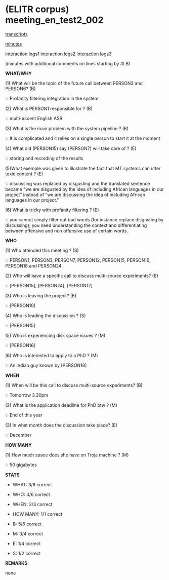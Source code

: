 # (ELITR corpus) meeting\_en\_test2\_002


[transcripts](meeting_en_test2_002/meeting_en_test2_002.txt)

[minutes](meeting_en_test2_002/minutes_GENER_annot02.txt)

[interaction logs1](meeting_en_test2_002/20231018.102333.json)
[interaction logs2](meeting_en_test2_002/20231018.162914.json)
[interaction logs3](meeting_en_test2_002/20231018.162920.json)


(minutes with additional comments on lines starting by #LB)

**WHAT/WHY**

(1) What will be the topic of the future call between PERSON3 and PERSON6? (B)

<aside>
💡 Profanity filtering integration in the system

</aside>

(2) What is PERSON1 responsible for ? (B)

<aside>
💡 multi-accent English ASR

</aside>

(3) What is the main problem with the system pipeline ? (B)

<aside>
💡 It is complicated and it relies on a single person to start it at the moment

</aside>


(4) What did (PERSON15)  say (PERSON7) will take care of ? (E)

<aside>
💡 storing and recording of the results

</aside>

(5)What exemple was given to illustrate the fact that MT systems can utter toxic content ? (E)

<aside>
💡 discussing was replaced by disgusting and the translated sentence became "we are disgusted by the idea of including African languages in our project" instead of "we are discussing the idea of including African languages in our project."

</aside>

(6) What is tricky with profanity filtering ? (E)

<aside>
💡 you cannot simply filter out bad words (for instance replace disgusting by discussing); you need understanding the context and differentiating between offensive and non offensive use of certain words.

</aside>


**WHO**

(1) Who attended this meeting ? (S)

<aside>
💡 PERSON1, PERSON3, PERSON7, PERSON12, PERSON15, PERSON16, PERSON18 and PERSON24

</aside>

(2) Who will have a specific call to discuss multi-source experiments? (B)

<aside>
💡 [PERSON15], [PERSON24], [PERSON12]

</aside>

(3) Who is leaving the project? (B)

<aside>
💡 [PERSON10]

</aside>


(4) Who is leading the discussion ? (S)

<aside>
💡 [PERSON15]

</aside>

(5) Who is experiencing disk space issues ? (M)

<aside>
💡 [PERSON16] 

</aside>

(6) Who is interested to apply to a PhD ? (M)

<aside>
💡 An indian guy known by [PERSON18] 

</aside>


**WHEN**

(1) When will be this call to discuss multi-source experiments? (B)

<aside>
💡 Tomorrow 3.30pm

</aside>

(2) What is the application deadline for PhD btw ? (M)

<aside>
💡 End of this year

</aside>

(3) In what month does the discussion take place? (E)

<aside>
💡 December

</aside>


**HOW MANY**

(1) How much space does she have on Troja machine ? (M)

<aside>
💡 50 gigabytes

</aside>



**STATS**

- WHAT: 3/6 correct
- WHO: 4/6 correct
- WHEN: 2/3 correct
- HOW MANY: 1/1 correct

- B: 5/6 correct
- M: 3/4 correct
- E: 1/4 correct
- S: 1/2 correct

**REMARKS**

none